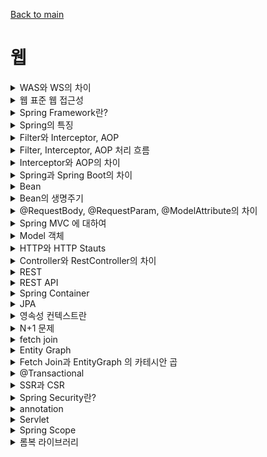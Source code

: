 [Back to main](/README.md)

# 웹
<details>
<summary> WAS와 WS의 차이 </summary>

- WS는 Web Server의 약어로 클라이언트가 브라우저 주소창에 어떤 url을 입력하여 페이지를 요청하면 http 요청을 받아 들여 정적인 콘텐츠를 사용자에게 전달해주는 것으로 비즈니스 로직을 넣을 수 없음
    - Nginx, Apache 등이 예시 

- WAS는 Web Application Server의 약어로 클라이언트가 브라우저 주소창에 어떤 url을 입력하여 페이지를 요청하면 http 요청을 받아들여 동작함. 웹 서버가 할 수 있는 대부분의 기능 외에도 비즈니스 로직을 처리할 수 있어 사용자에게 동적인 콘텐츠 전달 가능
    - Tomcat, PHP, ASP 등
  

### 사용 이점
- WAS와 WS를 동시에 사용하면 WAS의 부하를 줄일 수 있음

</details>

<details>
<summary> 웹 표준 웹 접근성 </summary>

- 웹 표준은 어떤 환경에서도 이용할 수 있는 웹 페이지를
- 웹 접근성은 어떤 사람이든 이용할 수 있는 웹 페이지를 만들 수 있는 방법

</details>

<details>
<summary> Spring Framework란? </summary>

### Framework란
- 특정 형태의 소프트웨어 문제를 해결하기 위해 상호 협력하는 클래스 프레임과 인터페이스 프레임의 집합
- 개발 시간을 줄일 수 있고 오류로부터 자유로울 수 있다는 장점
- 프레임워크는 개발자의 자유를 제한하기 위한 것으로 프레임워크에 의존하면 개발 능력이 떨어질 수 있음

### Spring Framework란?
- 스프링 프레임워크는 자바 개발을 편리하게 해주는 오픈소스 경량급 프레임워크

</details>

<details>
<summary> Spring의 특징</summary>

- 스프링은 경량 컨테이너로서 자바 객체의 생성, 소멸과 같은 라이프사이클을 관리하며 스프링으로부터 필요한 객체를 얻어올 수 있음
- 스프링의 특징으로는 IoC, DI, AOP가 있음
### IoC
IoC는 제어의 역전, 컨트롤의 제어권이 사용자가 아닌 프레임워크에 있어서 필요에 따라 스프링에서 사용자의 코드를 호출한다는 것, 예시로 @Controller나 @Service 어노테이션을 통해 생성한 bean 객체의 라이프사이클 관리를 개발자가 아닌 스프링 프레임워크가 관리하게끔 함

### DI
DI는 의존성 주입의 약자로 사용할 객체를 직접 생성하지 않고 외부로부터 주입받아 사용하는 것. 이를 통해 객체간의 결합도를 줄이고 코드 재사용성을 높일 수 있음
  - DI는 생성자 주입이 권장되는데 그 이유는?
    - 객체의 불변성을 확보할 수 있고, 순환 참조 에러를 애플리케이션 구동 시점에 파악하여 방지

### AOP
AOP는 관점지향프로그래밍의 약자로 핵심 비즈니스 로직에서 로깅과 같은 공통 관심사항을 분리하여 모듈화하는 것을 의미함, 중복 코드를 제거하고 재활용성을 극대화할 수 있음


</details>

<details>
<summary> Filter와 Interceptor, AOP </summary>
3가지 모두 공통된 로직을 사용하기 위한 것

### Filter
- 요청과 응답을 거른 뒤 정제하는 역할
- 웹 컨테이너에 의해 관리, 스프링 범위 밖에서 처리
- Dispatcher Servlet에 요청이 전달되기 전 / 후에 url 패턴에 맞는 모든 요청에 대해 부가 작업을 처리할 수 있는 기능
- 보안 및 인증/인가 관련 작업 시 사용

### Interceptor
- 요청에 대한 작업 전 / 후에 가로채 요청과 응답을 참조, 가공하는 역할
- 스프링 컨텍스트에서 동작
- Dispatcher Servlet이 Controller를 호출하기 전 / 후에 인터셉터가 요청과 응답을 참조하거나 가공
- API 호출에 대한 로깅, Controller로 넘겨주는 정보의 가공


### AOP
- AOP는 메소드 앞에 Proxy 패턴의 형태로 실행

</details> 

<details>
<summary> Filter, Interceptor, AOP 처리 흐름 </summary>

Filter와 Interceptor는 Servlet 단위에서 실행, AOP는 메소드 앞에 Proxy 패턴의 형태로 실행

- Filter는 스프링 밖에서 실행, Interceptor는 스프링 영역 내 DispatcherServlet 진입 후에, AOP는 메소드 앞에

</details>

<details>
<summary> Interceptor와 AOP의 차이 </summary>

- Interceptor는 Servlet 단위에서 실행
- AOP는 메소드 앞에 Proxy 패턴의 형태로 실행

</details>

<details>
<summary> Spring과 Spring Boot의 차이 </summary>

- Spring은 Java 기반 오픈 소스 프레임워크이며 대표적인 특징으로 DI, IoC, AOP가 있음
- Spring Boot는 Spring Framework를 사용하기 위한 설정의 많은 부분을 자동화한 프레임워크
  - SpringBootApplication이라는 어노테이션을 사용해 외부 라이브러리, 내장 톰캣 서버를 사용할 수 있는 것이 예시

</details>

<details>

<summary> Bean </summary>

- 스프링 컨테이너에 객체를 생성하면 객체끼리 의존성을 주입할 수 있는데, 이렇게 생성한 객체를 빈 이라고함
- @Component 어노테이션을 클래스 상단에 붙이면 해당 클래스들은 스프링 컨테이너에의해 자동으로 생성되어 스프링 빈으로 등록
- @Configuration 어노테이션을 클래스 선언부에 추가하여 설정 클래스를 만들고, 특정 탕비을 리턴하는 메소드를 만들어 @Bean을 붙이면 빈 객체가 생성됨
- 등록된 빈 객체들은 @Autowired나 @RequiredArgsConstructor를 통해 사용할 수 있음

</details>

<details>
<summary> Bean의 생명주기 </summary>

1. 스프링 IoC 컨테이너 생성
2. 스프링 빈 생성
3. 의존관계 주입
4. 초기화 콜백 메소드 호출
5. 소멸 전 콜백 메소드 호출
6. 스프링 종료

</details>

<details>
<summary> @RequestBody, @RequestParam, @ModelAttribute의 차이 </summary>

### @RequestParam
1개의 HTTP 요청 파라미터를 받기 위해 사용

### @RequestBody
클라이언트가 전송하는 JSON 형태의 HTTP Body 내용을 MessageConverter를 통해 Java 객체로 변환함

### @ModelAttribute
HTTP Body와 HTTP 파라미터의 값들을 생성자, Getter, Setter를 통해 주입하기 위해 사용

</details>

<details>
<summary> Spring MVC 에 대하여</summary>

### Spring MVC란?
- MVC는 Model, View, Controller의 약자로 각 계층별 기능을 구분하는데 중점을 둔 디자인 패턴
- Model은 데이터 관리 및 비즈니스 로직을 처리하는 부분 (DTO, Service)
- View는 비즈니스 로직의 처리 결과를 통해 UI가 표현되는 부분 (html, tymeleaf 등)
- Controller는 사용자의 요청을 처리하고 Model과 View를 중개하는 역할

### Spring MVC 동작 흐름
1. 클라이언트가 URL을 통해 요청을 전송
2. DispatcherServlet이 핸들러 매핑을 통해 해당 요청이 어느 컨트롤러에게 온 요청인지 찾음
3. DispatcherServlet이 핸들러 어뎁터에게 요청의 전달을 맡김
4. 핸들러 어뎁터가 해당 컨트롤러로 요청을 전달
5. 컨트롤러가 비즈니스 로직 처리 후 반환할 뷰의 이름을 반환
6. DispatcherServlet은 뷰 리졸버를 통해 반환할 뷰를 찾음
7. DispatcherServlet이 컨트롤러에서 뷰에 전달할 데이터를 추가
8. 데이터가 추가된 뷰를 반환

#### DispatcherServlet이란?
디스패처 서블릿이란 서블릿 컨테이너의 가장 앞단에서 HTTP 프로토콜로 들어오는 모든 요청을 먼저 받아 적합한 컨트롤러에 위임해주는 프론트 컨트롤러


#### MVC model1과 model2의 차이
- model1은 JSP 안에 HTML과 Java 코드를 전부 넣어 View와 Controller를 모두 jsp에서 구현하는 구조
- model1로만 처리하기엔 사이트가 방대해져 model2가 나왔음
- model2는 요청 받았을 때와 응답 할 때 처리할 기능을 나누는 것으로 MVC라고 말하는 것은 model2를 의미함

</details>

<details>
<summary> Model 객체 </summary>

- view에 전달할 데이터를 key, Value 형식으로 전달하는 객체

</details>

<details>
<summary> HTTP와 HTTP Stauts </summary>

- HTTP는 서버와 클라이언트간 통신을 위한 통신 규약이다. 사용자가 웹 서버에 http 요청을 전송하고 서버는 사용자에게 http 응답을 응답함
- 응답 시 상태 코드를 통해 요청의 성공 여부를 확인할 수 있음
- 대표적으로 성공을 의미하는 200번대, 클라이언트 오류를 의미하는 400번대, 서버 오류를 의미하는 500번대가 있음

</details>

<details>

<summary> Controller와 RestController의 차이 </summary>

- Spring MVC의 컨트롤러는 @Controller 어노테이션을 적용시키고 RESTful 서비스를 개발 시 @Controller에 @ResponseBody를 합친 RestController를 사용함
- Controller는 View를 반환하기 위해 컨트롤러에서 뷰의 이름을 반환하고 dispatcher servlet이 뷰 리졸버를 통해 뷰를 반환함
- RestController는 컨트롤러에서 View의 이름을 반환하는 것이 아닌 ResponseEntity에 데이터를 담아 JSON 형체로 반환함 
  - Controller 사용 후 return 타입에 @ResponseBody를 붙여 ResponseEntity를 반환하는 것과 흐름이 동일함

</details>

<details>

<summary> REST </summary>

- REST란 자원을 이름으로 구분하여 해당 자원의 상태를 주고 받는 모든 것을 의미
- 어떤 자원에 대해 CRUD 연산을 수행하기 위해 URI로 GET, POST 등의 HTTP 메소드를 통해 요청을 보내며, 요청을 위한 자원을 JSON과 같은 특정한 형태로 표현한 것

### 특징
1. Server-Client 구조
  - 자원이 있는 Server, 자원을 요청하는 Client로 나누어 Server가 API 제공, 비즈니스 로직 처리 및 저장을 책임지고 Client가 사용자 인증, 세션 등을 관리하는 것으로 서로의 역할을 구분시켜 의존성을 줄이는 것
2. Stateless (무상태성)
  - HTTP는 Stateless Protocol이기에 HTTP 프로토콜을 그대로 사용하는 REST 또한 무상태성을 가짐
  - 무상태하다는 것은 작업을 위한 상태 정보를 따로 저장하거나 관리하지 않는다는 것으로 클라이언트의 세션, 쿠키의 정보나 이전 api 요청에 대한 결과 등에 대한 영향 없이 api 요청을 처리하면 된다는 것
3. Cacheable (캐시 처리 기능)
  - 웹 표준 HTTP 프로토콜을 그대로 사용하므로 웹에서 사용하는 기존의 인프라를 그대로 활용할 수 있어 HTTP의 캐싱 기능을 적용할 수 있음
  - HTTP 프로토콜 표준에서 사용하는 Last-Modified Tag 또는 E-Tag를 이용해 캐싱을 구현할 수 있음
    - Last-Modified Tag : API 내용이 마지막으로 변경된 시간, 다음에 동일한 API를 요청할 경우 request header 에 if-modified-since 를 함께 보내 마지막 변경 시간을 체크하고 변경되지 않았을 경우 304 Status 코드를 주면서 활용 가능
    - E-Tag: Last-Modified와 방식은 거의 동일하나 시간 대신 Hash값을 사용함. 다음에 동일한 api를 요청할 경우 If-None-Match를 헤더에 추가하여 서버가 동일한 E-Tag를 가질 경우 304 return
    - 304 : Not-Modified
4. Layered System (계층 구조)
  - Client는 REST API 서버만 호출함
  - REST 서버는 다중 계층으로 구성될 수 있어 보안, 암호화 등의 계층을 추가하는 등 구조상 유연성을 가질 수 있고 PROXY 객체를 사용하는 등 중간매체를 사용해도 클라이언트가 알 수 없다는 것
5. Uniform Interface (인터페이스 일관성)
  - URI로 지정한 자원에 대한 요청을 통일되고, 한정적으로 수행하는 아키텍처 스타일
  - 아키텍처가 특정 언어나 기술에 종속되지 않도록 하는 것
6. Self-Descriptiveness (자체 표현)
  - 요청 메시지만 보고도 쉽게 이해할 수 있는 자체 구조로 표현되어 있음


</details>

<details>

<summary> REST API </summary>

- REST의 특징을 기반으로 API를 구현한 것을 REST API라고 함

- REST API 설계 시 가장 중요한 항목은 URI는 정보의 자원을 표현해야하며 자원에 대한 행위는 HTTP Method로 표현해야함. 단 URI에 Method는 포함해서는 안됨

### 설계 규칙
1. URI에 동사가 아닌 명사를 사용해야함
2. 슬래시(/)로 계층 관계를 표현
3. URI 마지막 문자로 슬래시를 포함하지 않음
4. 밑줄 대신 하이픈을 사용함
5. URI는 소문자로만 구성
6. 파일 확장자를 URI에 포함하지 않음
7. 응답 시 Http 응답 상태 코드를 활용하여 해당 요청에 대한 성공, 실패 여부를 알 수 있어야함

### RESTful API란?

- REST의 설계 규칙을 잘 지켜서 설계된 API를 Restful API라고 함
- API는 요청을 보내는 주소만으로 어떤 것을 요청하는지 파악이 가능해야함


</details>




<details>
<summary> Spring Container </summary>

- 스프링 프레임워크의 핵심 컴포넌트
- 스프링 내부에 존재하는 빈의 생명 주기를 관리하며, 생성된 빈에게 추가적인 기능을 제공하는 것


</details>

<details>
<summary> JPA </summary>
JPA는 Java Persistence API의 약어로 RDBMS와 객체의 패러다임 불일치 문제를 해결하기위해 만들어진 ORM 기술의 표준 API

### 이점
1. 생산성 증가 - 오직 객체지향적 접근만 고려하면 됨
2. 유지 보수 유리 - SQL과 JDBC를 모두 처리해야했던 과정을 JPA가 대신 하기에 수정 시 유지보수에 유리함
3. 성능 최적화 기회를 제공함

### 단점
1. 프로젝트의 규모가 크고 복잡하여 설계가 잘못된 경우, 속도 저하 및 일관성을 무너뜨릴 수 있음

### 꼬리질문1 - 패러다임 불일치 문제
OOP 객체에는 추상화, 상속, 다형성 같은 개념이 있지만 DB에는 없음. 서로가 지향하는 목적이 다르고 둘의 기능과 표현 방법 또한 다르기에 이것을 객체와 RDBMS의 패러다임 불일치 문제라고 함 

### 꼬리질문2 - ORM 기술이란?
Object Relational Mapping의 약어로 객체-관계 매핑 기술입니다. DB 데이터와 객체의 필드를 자동으로 매핑시킨다는 것으로, 객체를 통해 DB 데이터를 다룰 수 있음

### 꼬리질문3 - Spring Data JPA와 JPA의 차이
- Spring Data JPA는 JPA 기반 애플리케이션 개발을 보다 간편하게 만드는 라이브러리
- JPA는 EntityManager를 사용해야하지만 Spring Data JPA는 Repository 인터페이스를 통해 구현 가능

### 꼬리질문4 - JPA와 MyBatis 비교
- MyBatis는 Mapper를 작성해야했으나 JPA는 Mapper가 없었고, 대부분 메소드 이름으로 해결할 수 있어 SQL 문을 직접 작성하지 않아도 해결이 가능해 좋았음


</details>

<details>
<summary> 영속성 컨텍스트란 </summary>
영속성 컨텍스트란 엔티티를 영구 저장하는 환경을 의미

### 생명주기
- 영속
  - 영속성 컨텍스트에 저장된 상태
- 준영속
  - 영속성 컨텍스트에 저장되었다가 분리된 상태
- 비영속
  - 영속성 컨텍스트와 전혀 관계 없는 상태
- 삭제
  - 삭제된 상태

### 이점
- 1차 캐시
  - 조회가 가능하며 1차 캐시에 없으면 DB에서 조회하여 1차 캐시로 가져옴
- 동일성 보장
  - == 비교가 가능
- 쓰기 지연
  - 트랜잭션 커밋 전까지 SQL을 바로 보내지 않고 모아서 보낼 수 있음
- 변경 감지 (더티 체킹)
  - 1차 캐시에 들어온 데이터의 최초 상태를 스냅샷으로 저장하고 커밋 시점에 비교하여 updateSQL을 생성
- 지연 로딩
  - 엔티티 안에서 엔티티를 불러올 때 사용 시점에 쿼리를 날려 가져올 수 있음

</details>

<details>
<summary> N+1 문제 </summary>

1번의 쿼리를 날렸을 때 의도하지 않은 N번의 쿼리가 추가적으로 실행되는 것
- 1대다 또는 다대1의 관계를 가진 엔티티를 조회할 때 발생
- JPA Repository로 find 시 실행하는 첫 쿼리에서 하위 엔티티까지 한 번에 가져오지 않고, 하위 데이터를 사용할 때 추가로 조회하기 때문에 발생


### 문제 해결 방법
1. fetch join
   - 미리 두 테이블을 Join하여 한번에 모든 데이터를 가져오는 방법
   - JPQL을 사용하여 두 테이블을 JOIN하는 쿼리를 직접 작성하는 것
2. Entity Graph
   - @EntityGraph 어노테이션을 사용하여 attributePaths에 같이 조회할 연관 엔티티명을 적어서 해결

#### fetch join vs Entity Graph
Fetch join은 inner join, Entity Graph는 outer join을 기본으로 함
- 기본적으로 outer join보다 inner join이 성능 최적화에 유리하기 때문에 fetch join이 더 많이 사용됨


</details>

<details>
<summary> fetch join </summary>

- 미리 두 테이블을 Join하여 한번에 모든 데이터를 가져오는 방법
- JPQL을 사용하여 두 테이블을 JOIN하는 쿼리를 직접 작성하는 것
- Inner join을 기본으로 함

### 단점
- 쿼리 한번에 모든 데이터를 가져오기 때문에 JPA가 제공하는 Paging API 사용 불가능(Pageable 사용 불가)
  - JPQL 작성 시 CountQuery를 직접 명시하고 이후 OOM 방지를 위해 batchSize를 설정하여 사용할 수 있음
    - bathcSize: 설정한 사이즈만큼 데이터를 끌어와서, 컬랙션이나, 프록시 객체를 한꺼번에 IN쿼리를 이용해서 조회하는 것, 100 ~ 1000이 적당
    - 데이터 사이즈를 확실하게 알 수 없으면 안좋은 방법일 수 있음
- 1:N 관계가 두 개 이상인 경우 사용 불가
  - 대상 컬렉션 객체를 Set으로 설정하면 가능
- 패치 조인 대상에게 별칭 부여 불가능
- 쿼리문을 직접 작성해야함

- fetch join 시 카테시안 곱 문제의 방지를 위해 JPQL 작성 시 DISTINCT를 추가하여 중복을 제거하거나 OneToMany의 필드 타입을 Set으로 선언하여 중복을 제거하는 방법을 사용할 수 있음

</details>

<details>
<summary> Entity Graph </summary>

- @EntityGraph 어노테이션을 사용하는 방법
- 어노테이션 속성 중 attributePaths에 같이 조회할 연관 엔티티명을 적고 ,로 여러 개를 한번에 할 수도 있음
- Fetch join과 동일하게 JPQL을 사용해 Query문을 작성하고 필요한 연관관계를 EntityGraph에 설정
- outer join이 기본적임

</details>

<details>
<summary> Fetch Join과 EntityGraph 의 카테시안 곱 </summary>

카테시안 곱: 두 테이블 사이 유효 join 조건을 적지 않았을 때 해당 테이블에 대한 모든 데이터를 전부 결합하여 테이블에 존재하는 행 갯수를 곱한만큼의 결과 값이 반환되는 것
- 카테시안 곱은 JPA 기능의 문제가 아니라 쿼리의 표현에서 발생하는 문제
- Join 명령 시 명확한 Join 규칙이 주어지지 않았을 때 발생

### 해결방법
- JPQL에 DISTINCT를 추가하여 중복 제거
- OneToMany의 필드 타입을 Set으로 선언하여 중복 제거
  - 순서 보장이 필요한 경우 LinkedHashSet을 사용

</details>

<details>
<summary> @Transactional </summary>

### 동작원리
- Transactional을 메소드 또는 클래스에 명시하면, AOP를 통해 Target 객체를 상속한 Proxy 객체가 생성되며 Proxy 객체의 메소드를 호출하면 Target 메소드 전 후로 트랜잭션 처리를 수행

</details>

<details>
<summary> SSR과 CSR </summary>

### SSR
Server Side Rendering
- 서버쪽에서 렌더링 준비를 끝마친 상태로 클라이언트에 전달
- 서버에서 이미 렌더 가능한 상태로 클라이언트에 전달, JS가 다운로드 되는 동안 사용자가 무언가를 보고 있을 수 있음

### CSR
Client Side Rendering
- 렌더링이 클라이언트 쪽에서 일어남
- 서버는 요청을 받으면 클라이언트에 HTML과 JS를 보냄, 클라이언트는 그것을 받아 렌더링을 시작
- 서버에서 처리 없이 클라이언트로 보내기에 JS가 모두 다운로드되고 실행이 끝나기 전까지 사용자는 빈 화면을 보아야함

### 차이
- 첫페이지 로딩 시간
  - SSR이 더 빠름. CSR은 모두 다운로드 된 이후에 첫 페이지가 나오기 때문
- 나머지 로딩 시간
  - CSR이 더 빠름. SSR은 매번 새로 로딩, CSR은 이미 로딩이 완료된 상태에서 바꾸는 것

### 권장
- SSR
  - 네트워크가 느릴 때
  - 메인 스크립트가 크고 로딩이 매우 느릴 때
  - 최초 로딩이 빨라야하는 사이트
- CSR
  - 네트워크가 빠를 때
  - 사용자에게 보여줘야 하는 데이터의 양이 많을 때
  - 웹 어플리케이션에 사용자와 상호작용할 것들이 많을 때

</details> 

<details>
<summary> Spring Security란?  </summary>
Spring 기반의 애플리케이션의 보안을 담당하는 스프링 하위 프레임워크

- 인증과 인가에 대한 부분을 Filter 흐름에 따라 처리

### 꼬리질문1 - 인증과 인가란 무엇인가
- 인증: 해당 사용자가 본인이 맞는지 확인하는 것
- 인가: 인증된 사용자가 요청한 자원에 접근 가능한지를 결정하는것
- 인증 성공 후 인가가 이루어질 수 있음

</details>

<details>
<summary> annotation </summary>

- 사전적 의미로 주석이며, 코드 사이 사이에 작성해 특별한 의미, 기능을 수행하도록 하는 기술
- @ 기호와 함께 사용
- @Controller, @Service

</details> 

<details>
<summary> Servlet </summary>

클라이언트의 요청을 처리하고, 그 결과를 반환하는 Servlet 클래스의 구현 규칙을 지킨 자바 웹 프로그래밍 기술

- 자바를 사용해 웹을 만들기 위해 필요한 기술
  
### 동작 방식
1. 사용자가 URL을 입력하면 HTTP Request가 Servlet Container로 전송
2. 요청 받은 컨테이너는 HttpServletRequest, HttpServletResponse 객체를 생성
3. web.xml을 기반으로 요청한 URL이 어느 서블릿에 대한 요청인지 찾음
4. 해당 서블릿에서 service 메소드 호출 후 GET, POST 여부에 따라 doGet, doPost를 호출
5. doGet, doPost 메소드는 동적 페이지를 생성한 후 HttpServletResponse 객체에 응답을 보냄
6. HttpServletRequest, HttpServletResponse 두 객체를 소멸

</details> 

<details>
<summary> Spring Scope </summary>

빈이 존재할 수 있는 범위

</details> 

<details>
<summary> 롬복 라이브러리 </summary>

어노테이션을 통해 공통된 코드의 작성을 줄여주는 라이브러리

</details> 


<!-- 
<details>
<summary> </summary>


</details> 
-->
